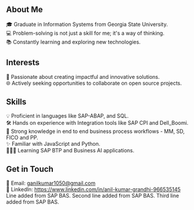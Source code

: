 ## About Me
🎓 Graduate in Information Systems from Georgia State University. <br/> 
💻 Problem-solving is not just a skill for me; it's a way of thinking. <br/>
📚 Constantly learning and exploring new technologies. <br/>
## Interests
💖 Passionate about creating impactful and innovative solutions. <br/> 
🌐 Actively seeking opportunities to collaborate on open source projects. <br/> 
## Skills
💡 Proficient in languages like SAP-ABAP, and SQL. <br/> 
🛠️ Hands on experience with Integration tools like SAP CPI and Dell_Boomi. <br/> 
🧠 Strong knowledge in end to end business process workflows - MM, SD, FICO and PP. <br/>
✨ Familiar with JavaScript and Python. <br/> 
👨🏻‍💻 Learning SAP BTP and Business AI applications. <br/> 
## Get in Touch
📧 Email: ganilkumar1050@gmail.com <br/> 
🔗 LinkedIn: https://www.linkedin.com/in/anil-kumar-grandhi-966535145 <br/> 
Line added from SAP BAS.
Second line added from SAP BAS.
Third line added from SAP BAS.